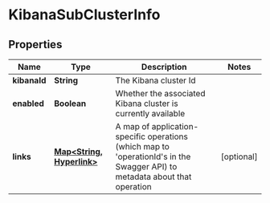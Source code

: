 # KibanaSubClusterInfo

## Properties
Name | Type | Description | Notes
------------ | ------------- | ------------- | -------------
**kibanaId** | **String** | The Kibana cluster Id | 
**enabled** | **Boolean** | Whether the associated Kibana cluster is currently available | 
**links** | [**Map&lt;String, Hyperlink&gt;**](Hyperlink.md) | A map of application-specific operations (which map to &#x27;operationId&#x27;s in the Swagger API) to metadata about that operation |  [optional]
